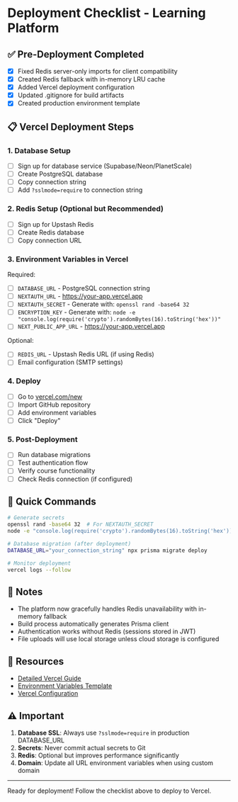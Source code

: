 # Deployment Checklist - Learning Platform

## ✅ Pre-Deployment Completed

- [x] Fixed Redis server-only imports for client compatibility
- [x] Created Redis fallback with in-memory LRU cache
- [x] Added Vercel deployment configuration
- [x] Updated .gitignore for build artifacts
- [x] Created production environment template

## 📋 Vercel Deployment Steps

### 1. Database Setup
- [ ] Sign up for database service (Supabase/Neon/PlanetScale)
- [ ] Create PostgreSQL database
- [ ] Copy connection string
- [ ] Add `?sslmode=require` to connection string

### 2. Redis Setup (Optional but Recommended)
- [ ] Sign up for Upstash Redis
- [ ] Create Redis database
- [ ] Copy connection URL

### 3. Environment Variables in Vercel
Required:
- [ ] `DATABASE_URL` - PostgreSQL connection string
- [ ] `NEXTAUTH_URL` - https://your-app.vercel.app
- [ ] `NEXTAUTH_SECRET` - Generate with: `openssl rand -base64 32`
- [ ] `ENCRYPTION_KEY` - Generate with: `node -e "console.log(require('crypto').randomBytes(16).toString('hex'))"`
- [ ] `NEXT_PUBLIC_APP_URL` - https://your-app.vercel.app

Optional:
- [ ] `REDIS_URL` - Upstash Redis URL (if using Redis)
- [ ] Email configuration (SMTP settings)

### 4. Deploy
- [ ] Go to [vercel.com/new](https://vercel.com/new)
- [ ] Import GitHub repository
- [ ] Add environment variables
- [ ] Click "Deploy"

### 5. Post-Deployment
- [ ] Run database migrations
- [ ] Test authentication flow
- [ ] Verify course functionality
- [ ] Check Redis connection (if configured)

## 🚀 Quick Commands

```bash
# Generate secrets
openssl rand -base64 32  # For NEXTAUTH_SECRET
node -e "console.log(require('crypto').randomBytes(16).toString('hex'))"  # For ENCRYPTION_KEY

# Database migration (after deployment)
DATABASE_URL="your_connection_string" npx prisma migrate deploy

# Monitor deployment
vercel logs --follow
```

## 📝 Notes

- The platform now gracefully handles Redis unavailability with in-memory fallback
- Build process automatically generates Prisma client
- Authentication works without Redis (sessions stored in JWT)
- File uploads will use local storage unless cloud storage is configured

## 🔗 Resources

- [Detailed Vercel Guide](./docs/DEPLOYMENT_VERCEL.md)
- [Environment Variables Template](./.env.production)
- [Vercel Configuration](./vercel.json)

## ⚠️ Important

1. **Database SSL**: Always use `?sslmode=require` in production DATABASE_URL
2. **Secrets**: Never commit actual secrets to Git
3. **Redis**: Optional but improves performance significantly
4. **Domain**: Update all URL environment variables when using custom domain

---

Ready for deployment! Follow the checklist above to deploy to Vercel.